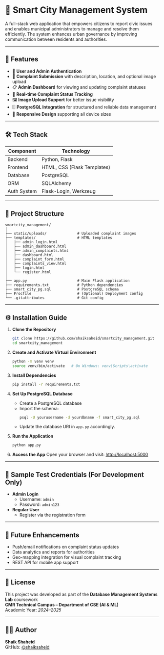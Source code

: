 
# 🌆 Smart City Management System

A full-stack web application that empowers citizens to report civic issues and enables municipal administrators to manage and resolve them efficiently. The system enhances urban governance by improving communication between residents and authorities.

---

## 🧩 Features

- 👥 **User and Admin Authentication**
- 📝 **Complaint Submission** with description, location, and optional image upload
- 📋 **Admin Dashboard** for viewing and updating complaint statuses
- 🔄 **Real-time Complaint Status Tracking**
- 🖼️ **Image Upload Support** for better issue visibility
- 🗄️ **PostgreSQL Integration** for structured and reliable data management
- 📱 **Responsive Design** supporting all device sizes

---

## 🛠️ Tech Stack

| Component    | Technology               |
|--------------|---------------------------|
| Backend      | Python, Flask             |
| Frontend     | HTML, CSS (Flask Templates) |
| Database     | PostgreSQL                |
| ORM          | SQLAlchemy                |
| Auth System  | Flask-Login, Werkzeug     |

---

## 📁 Project Structure

```
smartcity_management/
│
├── static/uploads/              # Uploaded complaint images
├── templates/                   # HTML templates
│   ├── admin_login.html
│   ├── admin_dashboard.html
│   ├── admin_complaints.html
│   ├── dashboard.html
│   ├── complaint_form.html
│   ├── complaints_view.html
│   ├── login.html
│   └── register.html
│
├── app.py                       # Main Flask application
├── requirements.txt             # Python dependencies
├── smart_city_pg.sql            # PostgreSQL schema
├── Procfile                     # (Optional) Deployment config
└── .gitattributes               # Git config
```

---

## ⚙️ Installation Guide

1. **Clone the Repository**
   ```bash
   git clone https://github.com/shaiksaheid/smartcity_management.git
   cd smartcity_management
   ```

2. **Create and Activate Virtual Environment**
   ```bash
   python -m venv venv
   source venv/bin/activate   # On Windows: venv\Scripts\activate
   ```

3. **Install Dependencies**
   ```bash
   pip install -r requirements.txt
   ```

4. **Set Up PostgreSQL Database**
   - Create a PostgreSQL database
   - Import the schema:
     ```bash
     psql -U yourusername -d yourdbname -f smart_city_pg.sql
     ```
   - Update the database URI in `app.py` accordingly.

5. **Run the Application**
   ```bash
   python app.py
   ```

6. **Access the App**
   Open your browser and visit: [http://localhost:5000](http://localhost:5000)

---

## 🧪 Sample Test Credentials (For Development Only)

- **Admin Login**
  - Username: `admin`
  - Password: `admin123`
- **Regular User**
  - Register via the registration form

---

## 🧠 Future Enhancements

- Push/email notifications on complaint status updates
- Data analytics and reports for authorities
- Geo-mapping integration for visual complaint tracking
- REST API for mobile app support

---

## 📄 License

This project was developed as part of the **Database Management Systems Lab** coursework  
**CMR Technical Campus – Department of CSE (AI & ML)**  
Academic Year: *2024–2025*

---

## 👨‍💻 Author

**Shaik Shaheid**  
GitHub: [@shaiksaheid](https://github.com/shaiksaheid)
